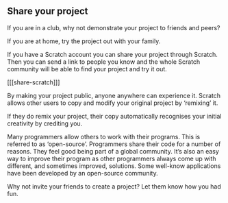 ## Share your project

If you are in a club, why not demonstrate your project to friends and peers?

If you are at home, try the project out with your family. 

If you have a Scratch account you can share your project through Scratch. Then you can send a link to people you know and the whole Scratch community will be able to find your project and try it out.

[[[share-scratch]]]

By making your project public, anyone anywhere can experience it. Scratch allows other users to copy and modify your original project by ‘remixing’ it.

If they do remix your project, their copy automatically recognises your initial creativity by crediting you.

Many programmers allow others to work with their programs. This is referred to as ‘open-source’. Programmers share their code for a number of reasons. They feel good being part of a global community. It’s also an easy way to improve their program as other programmers always come up with different, and sometimes improved, solutions. Some well-know applications have been developed by an open-source community.

Why not invite your friends to create a project? Let them know how you had fun.

